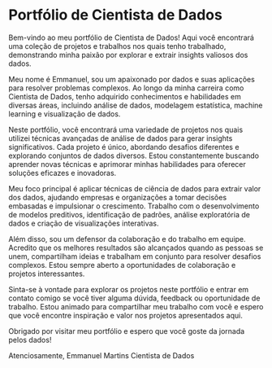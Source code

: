 # Portfólio de Cientista de Dados

Bem-vindo ao meu portfólio de Cientista de Dados! Aqui você encontrará uma coleção de projetos e trabalhos nos quais tenho trabalhado, demonstrando minha paixão por explorar e extrair insights valiosos dos dados.

Meu nome é Emmanuel, sou um apaixonado por dados e suas aplicações para resolver problemas complexos. Ao longo da minha carreira como Cientista de Dados, tenho adquirido conhecimentos e habilidades em diversas áreas, incluindo análise de dados, modelagem estatística, machine learning e visualização de dados.

Neste portfólio, você encontrará uma variedade de projetos nos quais utilizei técnicas avançadas de análise de dados para gerar insights significativos. Cada projeto é único, abordando desafios diferentes e explorando conjuntos de dados diversos. Estou constantemente buscando aprender novas técnicas e aprimorar minhas habilidades para oferecer soluções eficazes e inovadoras.

Meu foco principal é aplicar técnicas de ciência de dados para extrair valor dos dados, ajudando empresas e organizações a tomar decisões embasadas e impulsionar o crescimento. Trabalho com o desenvolvimento de modelos preditivos, identificação de padrões, análise exploratória de dados e criação de visualizações interativas.

Além disso, sou um defensor da colaboração e do trabalho em equipe. Acredito que os melhores resultados são alcançados quando as pessoas se unem, compartilham ideias e trabalham em conjunto para resolver desafios complexos. Estou sempre aberto a oportunidades de colaboração e projetos interessantes.

Sinta-se à vontade para explorar os projetos neste portfólio e entrar em contato comigo se você tiver alguma dúvida, feedback ou oportunidade de trabalho. Estou animado para compartilhar meu trabalho com você e espero que você encontre inspiração e valor nos projetos apresentados aqui.

Obrigado por visitar meu portfólio e espero que você goste da jornada pelos dados!

Atenciosamente,
Emmanuel Martins
Cientista de Dados
